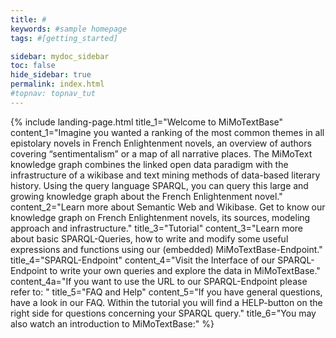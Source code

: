 ```yaml
---
title: #
keywords: #sample homepage
tags: #[getting_started]

sidebar: mydoc_sidebar
toc: false
hide_sidebar: true
permalink: index.html
#topnav: topnav_tut
---
```


{% include landing-page.html title_1="Welcome to MiMoTextBase" content_1="Imagine you wanted a ranking of the most common themes in all epistolary novels in French Enlightenment novels, an overview of authors covering “sentimentalism” or a map of all narrative places. The MiMoText knowledge graph combines the linked open data paradigm with the infrastructure of a wikibase and text mining methods of data-based literary history. Using the query language SPARQL, you can query this large and growing knowledge graph about the French Enlightenment novel." content_2="Learn more about Semantic Web and Wikibase. Get to know our knowledge graph on French Enlightenment novels, its sources, modeling approach and infrastructure." title_3="Tutorial" content_3="Learn more about basic SPARQL-Queries, how to write and modify some useful expressions and functions using our (embedded) MiMoTextBase-Endpoint." title_4="SPARQL-Endpoint" content_4="Visit the Interface of our SPARQL-Endpoint to write your own queries and explore the data in MiMoTextBase." content_4a="If you want to use the URL to our SPARQL-Endpoint please refer to: " title_5="FAQ and Help" content_5="If you have general questions, have a look in our FAQ. Within the tutorial you will find a HELP-button on the right side for questions concerning your SPARQL query." title_6="You may also watch an introduction to MiMoTextBase:" %}


<!--
&nbsp;
&nbsp;

## You also may watch an introduction to MiMoTextBase:

<p style="text-align:center;">
<br/><iframe  width="560" height="315" src="https://www.youtube.com/embed/kQj7tkWCNMM" title="YouTube video player" frameborder="0" allow="accelerometer; autoplay; clipboard-write; encrypted-media; gyroscope; picture-in-picture" allowfullscreen></iframe></p>
-->

<!---If you don’t know where to start or if you get stuck with the queries, click our HELP-Button which you find on the right sight of every tutorial page. -->